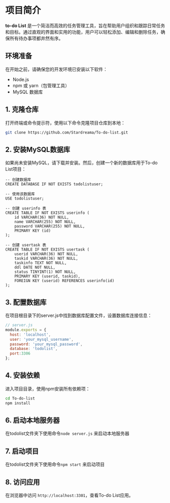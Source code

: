# 项目简介

**to-do List** 是一个简洁而高效的任务管理工具，旨在帮助用户组织和跟踪日常任务和目标。通过直观的界面和实用的功能，用户可以轻松添加、编辑和删除任务，确保所有待办事项都井然有序。

## 环境准备

在开始之前，请确保您的开发环境已安装以下软件：

- Node.js
- npm 或 yarn（包管理工具）
- MySQL 数据库

## 1. 克隆仓库

打开终端或命令提示符，使用以下命令克隆项目仓库到本地：

```bash
git clone https://github.com/Stardreama/To-do-list.git
```

## 2. 安装MySQL数据库

如果尚未安装MySQL，请下载并安装。然后，创建一个新的数据库用于To-do List项目：

```mysql
-- 创建数据库
CREATE DATABASE IF NOT EXISTS todolistuser;

-- 使用该数据库
USE todolistuser;

-- 创建 userinfo 表
CREATE TABLE IF NOT EXISTS userinfo (
    id VARCHAR(36) NOT NULL,
    name VARCHAR(255) NOT NULL,
    password VARCHAR(255) NOT NULL,
    PRIMARY KEY (id)
);

-- 创建 usertask 表
CREATE TABLE IF NOT EXISTS usertask (
    userid VARCHAR(36) NOT NULL,
    taskid VARCHAR(36) NOT NULL,
    taskinfo TEXT NOT NULL,
    ddl DATE NOT NULL,
    status TINYINT(1) NOT NULL,
    PRIMARY KEY (userid, taskid),
    FOREIGN KEY (userid) REFERENCES userinfo(id) 
);
```

## 3. 配置数据库

在项目根目录下的server.js中找到数据库配置文件，设置数据库连接信息：

```js
// server.js
module.exports = {
  host: 'localhost',
  user: 'your_mysql_username',
  password: 'your_mysql_password',
  database: 'todolist',
  port:3306
};
```

## 4. 安装依赖

进入项目目录，使用npm安装所有依赖项：

```bash
cd To-do-list
npm install
```

## 6. 启动本地服务器

在todolist文件夹下使用命令```node server.js``` 来启动本地服务器

## 7. 启动项目

在todolist文件夹下使用命令```npm start``` 来启动项目

## 8. 访问应用

在浏览器中访问 ```http://localhost:3301```，查看To-do List应用。
